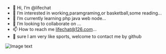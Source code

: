 - 👋 Hi, I’m @lifechat
- 👀 I’m interested in working,paramgraming,or basketball,some reading...
- 🌱 I’m currently learning php java web node...
- 💞️ I’m looking to collaborate on ...
- 📫 How to reach me lifechat@126.com...
- 🏀 sure I am very like sports, welcome to contact me by github 

![Image text](https://camo.githubusercontent.com/6b694ebb0ffec66c6ffafcad4569499b76fcb6e66213e0174253cbbb8464dd46/68747470733a2f2f6d656469612e67697068792e636f6d2f6d656469612f475974626c6d644c6e656d6c4f2f67697068792e676966)
<!---
lifechat/lifechat is a ✨ special ✨ repository because its `README.md` (this file) appears on your GitHub profile.
You can click the Preview link to take a look at your changes.
--->
